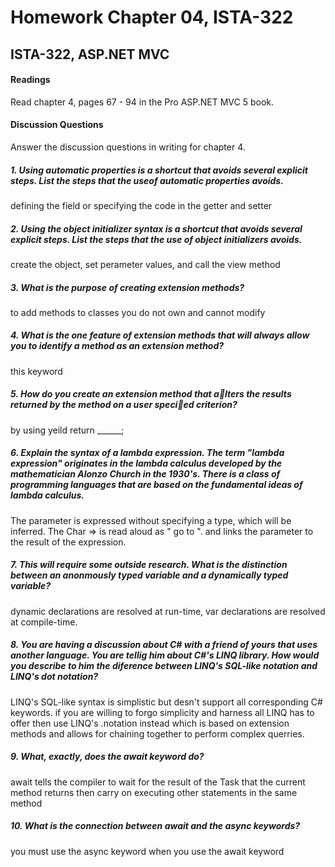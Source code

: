 # Homework Chapter 04, ISTA-322
## ISTA-322, ASP.NET MVC
#### Readings
Read chapter 4, pages 67 - 94 in the Pro ASP.NET MVC 5 book.
#### Discussion Questions
Answer the discussion questions in writing for chapter 4.

##### 1. Using automatic properties is a shortcut that avoids several explicit steps. List the steps that the useof automatic properties avoids.
defining the field or specifying the code in the getter and setter
##### 2. Using the object initializer syntax is a shortcut that avoids several explicit steps. List the steps that the use of object initializers avoids.
create the object, set perameter values, and call the view method
##### 3. What is the purpose of creating extension methods?
to add methods to classes you do not own and cannot modify
##### 4. What is the one feature of extension methods that will always allow you to identify a method as an extension method?
this  keyword
##### 5. How do you create an extension method that alters the results returned by the method on a user specied criterion?
by using yeild return ______;
##### 6. Explain the syntax of a lambda expression. The term "lambda expression" originates in the lambda calculus developed by the mathematician Alonzo Church in the 1930's. There is a class of programming languages that are based on the fundamental ideas of lambda calculus.
The parameter is expressed without specifying a type, which will be inferred. The Char => is read aloud as " go to ". and links the parameter to the result of the expression.

##### 7. This will require some outside research. What is the distinction between an anonmously typed variable and a dynamically typed variable?
dynamic declarations are resolved at run-time, var declarations are resolved at compile-time.
##### 8. You are having a discussion about C# with a friend of yours that uses another language. You are tellig him about C#'s LINQ library. How would you describe to him the diference between LINQ's SQL-like notation and LINQ's dot notation?
LINQ's SQL-like syntax is simplistic but desn't support all corresponding C# keywords. if you are willing to forgo simplicity and harness all LINQ has to offer then use LINQ's .notation instead which is based on extension methods and allows for chaining together to perform complex querries.
##### 9. What, exactly, does the await keyword do?
await tells the compiler to wait for the result of the Task that the current method returns then carry on executing other statements in the same method
##### 10. What is the connection between await and the async keywords?
you must use the async keyword when you use the await keyword
